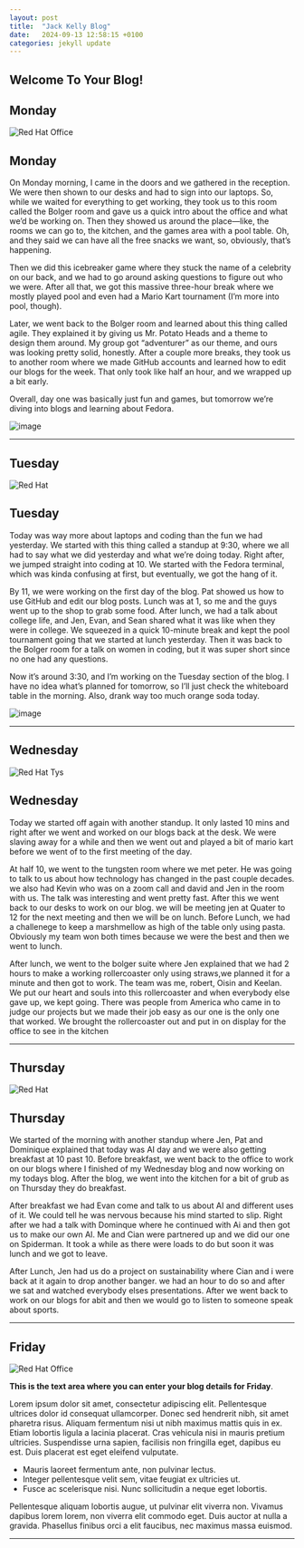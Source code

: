```yaml
---
layout: post
title:  "Jack Kelly Blog"
date:   2024-09-13 12:58:15 +0100
categories: jekyll update
---
```


## Welcome To Your Blog!

## Monday
![Red Hat Office](https://ctsgroup.ie/images/made/images/uploads/clients/IMG_0606_960_550_s_c1.JPG "Red Hat Waterford")

## Monday
On Monday morning, I came in the doors and we gathered in the reception. We were then shown to our desks and had to sign into our laptops. So, while we waited for everything to get working, they took us to this room called the Bolger room and gave us a quick intro about the office and what we’d be working on. Then they showed us around the place—like, the rooms we can go to, the kitchen, and the games area with a pool table. Oh, and they said we can have all the free snacks we want, so, obviously, that’s happening.

Then we did this icebreaker game where they stuck the name of a celebrity on our back, and we had to go around asking questions to figure out who we were. After all that, we got this massive three-hour break where we mostly played pool and even had a Mario Kart tournament (I’m more into pool, though).

Later, we went back to the Bolger room and learned about this thing called agile. They explained it by giving us Mr. Potato Heads and a theme to design them around. My group got “adventurer” as our theme, and ours was looking pretty solid, honestly. After a couple more breaks, they took us to another room where we made GitHub accounts and learned how to edit our blogs for the week. That only took like half an hour, and we wrapped up a bit early.

Overall, day one was basically just fun and games, but tomorrow we’re diving into blogs and learning about Fedora.
         
  ![image](https://github.com/user-attachments/assets/8655191a-6af0-450f-918f-93ec8d0c244d)


---
## Tuesday
![Red Hat](https://media.licdn.com/dms/image/sync/v2/D4E27AQG0k7J11PhVrA/articleshare-shrink_800/articleshare-shrink_800/0/1715854575117?e=2147483647&v=beta&t=p90eVR4DoE3f_dLfR9lHtLAVEG56CL9iItgiYbWf0yU "Red Hat Waterford")

 ## Tuesday

Today was way more about laptops and coding than the fun we had yesterday. We started with this thing called a standup at 9:30, where we all had to say what we did yesterday and what we’re doing today. Right after, we jumped straight into coding at 10. We started with the Fedora terminal, which was kinda confusing at first, but eventually, we got the hang of it.

By 11, we were working on the first day of the blog. Pat showed us how to use GitHub and edit our blog posts. Lunch was at 1, so me and the guys went up to the shop to grab some food. After lunch, we had a talk about college life, and Jen, Evan, and Sean shared what it was like when they were in college. We squeezed in a quick 10-minute break and kept the pool tournament going that we started at lunch yesterday. Then it was back to the Bolger room for a talk on women in coding, but it was super short since no one had any questions.

Now it’s around 3:30, and I’m working on the Tuesday section of the blog. I have no idea what’s planned for tomorrow, so I’ll just check the whiteboard table in the morning. Also, drank way too much orange soda today.

![image](https://github.com/user-attachments/assets/69630a2a-9361-4b06-ae74-d38b41def2db)



---
## Wednesday
![Red Hat Tys](https://media.licdn.com/dms/image/D4E12AQGU2MRA1t_flw/article-cover_image-shrink_720_1280/0/1669889882460?e=2147483647&v=beta&t=2iisPY76v14iDs2r6ruxcI0rKQ5a51bWC5Ted8bh6Fc "Red Hat TYs")

## Wednesday

Today we started off again with another standup. It only lasted 10 mins and right after we went and worked on our blogs back at the desk. We were slaving away for a while and then we went out and played a bit of mario kart before we went of to the first meeting of the day.

At half 10, we went to the tungsten room where we met peter. He was going to talk to us about how technology has changed in the past couple decades. we also had Kevin who was on a zoom call and david and Jen in the room with us. The talk was interesting and went pretty fast. After this we went back to our desks to work on our blog. we will be meeting jen at Quater to 12 for the next meeting and then we will be on lunch. Before Lunch, we had a challenege to keep a marshmellow as high of the table only using pasta. Obviously my team won both times because we were the best and then we went to lunch. 

After lunch, we went to the bolger suite where Jen explained that we had 2 hours to make a working rollercoaster only using straws,we planned it for a minute and then got to work. The team was me, robert, Oisin and Keelan. We put our heart and souls into this rollercoaster and when everybody else gave up, we kept going. There was people from America who came in to judge our projects but we made their job easy as our one is the only one that worked. We brought the rollercoaster out and put in on display for the office to see in the kitchen


--- 
## Thursday
![Red Hat](https://miro.medium.com/v2/resize:fit:1400/0*7VyEZgzwUhQMeBqb "Code")
## Thursday

We started of the morning with another standup where Jen, Pat and Dominique explained that today was AI day and we were also getting breakfast at 10 past 10. Before breakfast, we went back to the office to work on our blogs where I finished of my Wednesday blog and now working on my todays blog. After the blog, we went into the kitchen for a bit of grub as on Thursday they do breakfast. 

After breakfast we had Evan come and talk to us about AI and different uses of it. We could tell he was nervous because his mind started to slip. Right after we had a talk with Dominque where he continued with Ai and then got us to make our own AI. Me and Cian were partnered up and we did our one on Spiderman. It took a while as there were loads to do but soon it was lunch and we got to leave.

After Lunch, Jen had us do a project on sustainability where Cian and i were back at it again to drop another banger. we had an hour to do so and after we sat and watched everybody elses presentations.
After we went back to work on our blogs for abit and then we would go to listen to someone speak about sports.




---
## Friday
![Red Hat Office](https://github.blog/wp-content/uploads/2023/10/Collaboration-DarkMode-2.png?resize=1200%2C630 "Github")

**This is the text area where you can enter your blog details for Friday**.

Lorem ipsum dolor sit amet, consectetur adipiscing elit. Pellentesque ultrices dolor id consequat ullamcorper. Donec sed hendrerit nibh, sit amet pharetra risus. Aliquam fermentum nisi ut nibh maximus mattis quis in ex. Etiam lobortis ligula a lacinia placerat. Cras vehicula nisi in mauris pretium ultricies. Suspendisse urna sapien, facilisis non fringilla eget, dapibus eu est. Duis placerat est eget eleifend vulputate. 

* Mauris laoreet fermentum ante, non pulvinar lectus. 
* Integer pellentesque velit sem, vitae feugiat ex ultricies ut. 
* Fusce ac scelerisque nisi. Nunc sollicitudin a neque eget lobortis. 

Pellentesque aliquam lobortis augue, ut pulvinar elit viverra non. Vivamus dapibus lorem lorem, non viverra elit commodo eget. Duis auctor at nulla a gravida. Phasellus finibus orci a elit faucibus, nec maximus massa euismod.

---


